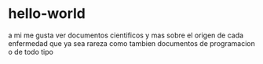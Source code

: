 # hello-world
a mi me gusta ver documentos cientificos y mas sobre el origen de cada enfermedad que ya sea rareza como tambien documentos de programacion o de todo tipo
